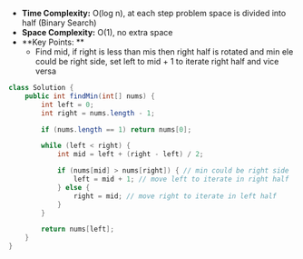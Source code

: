 - **Time Complexity:** O(log n), at each step problem space is divided into half (Binary Search)
- **Space Complexity:** O(1), no extra space
- **Key Points: **
    - Find mid, if right is less than mis then right half is rotated and min ele could be right side, set left to mid + 1 to iterate right half and vice versa

```java
class Solution {
    public int findMin(int[] nums) {
        int left = 0;
        int right = nums.length - 1;

        if (nums.length == 1) return nums[0];

        while (left < right) {
            int mid = left + (right - left) / 2;

            if (nums[mid] > nums[right]) { // min could be right side
                left = mid + 1; // move left to iterate in right half
            } else {
                right = mid; // move right to iterate in left half
            }
        }

        return nums[left];
    }
}
```